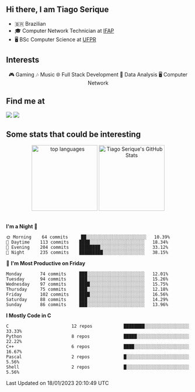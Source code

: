
<h2> Hi there, I am Tiago Serique</h2>

<div>
	<ul>
		<li>🇧🇷 Brazilian</li>
		<li>🎓 Computer Network Technician at <a href="https://www.ifap.edu.br/">IFAP</a></li>
		<li>🖥️ BSc Computer Science at <a href="https://www.ufpr.br/portalufpr/">UFPR</a></li>
	</ul>
</div>


<h2>Interests</h2>

<div align="center">
	🎮 Gaming 🎶 Music 🌐 Full Stack Development 🎲 Data Analysis 🖥️ Computer Network
</div>

<h2>Find me at</h2>

<div>
	<a href="https://www.linkedin.com/in/tiago-serique"><img src="https://img.shields.io/badge/LinkedIn-0077B5?style=for-the-badge&logo=linkedin&logoColor=white"></a>
	<a href="https://www.instagram.com/tecseit/"><img src="https://img.shields.io/badge/Instagram-E4405F?style=for-the-badge&logo=instagram&logoColor=white"></a>
</div>

<h2>Some stats that could be interesting</h2>

<div align="center">
	<img height="180em" src="https://github-readme-stats.vercel.app/api/top-langs/?layout=compact&theme=tokyonight&username=tiagoserique&langs_count=10&hide=makefile&exclude_repo=vim-mods" alt="top languages">
	<img height="180em" src="https://github-readme-stats.vercel.app/api?username=tiagoserique&count_private=true&show_icons=true&theme=tokyonight&include_all_commits=true" alt="Tiago Serique's GitHub Stats">
</div> 

<br>

<!--START_SECTION:waka-->
**I'm a Night 🦉** 

```text
🌞 Morning    64 commits     ██░░░░░░░░░░░░░░░░░░░░░░░   10.39% 
🌆 Daytime    113 commits    ████░░░░░░░░░░░░░░░░░░░░░   18.34% 
🌃 Evening    204 commits    ████████░░░░░░░░░░░░░░░░░   33.12% 
🌙 Night      235 commits    █████████░░░░░░░░░░░░░░░░   38.15%

```
📅 **I'm Most Productive on Friday** 

```text
Monday       74 commits     ███░░░░░░░░░░░░░░░░░░░░░░   12.01% 
Tuesday      94 commits     ███░░░░░░░░░░░░░░░░░░░░░░   15.26% 
Wednesday    97 commits     ████░░░░░░░░░░░░░░░░░░░░░   15.75% 
Thursday     75 commits     ███░░░░░░░░░░░░░░░░░░░░░░   12.18% 
Friday       102 commits    ████░░░░░░░░░░░░░░░░░░░░░   16.56% 
Saturday     88 commits     ███░░░░░░░░░░░░░░░░░░░░░░   14.29% 
Sunday       86 commits     ███░░░░░░░░░░░░░░░░░░░░░░   13.96%

```


**I Mostly Code in C** 

```text
C                        12 repos            ████████░░░░░░░░░░░░░░░░░   33.33% 
Python                   8 repos             █████░░░░░░░░░░░░░░░░░░░░   22.22% 
C++                      6 repos             ████░░░░░░░░░░░░░░░░░░░░░   16.67% 
Pascal                   2 repos             █░░░░░░░░░░░░░░░░░░░░░░░░   5.56% 
Shell                    2 repos             █░░░░░░░░░░░░░░░░░░░░░░░░   5.56%

```



 Last Updated on 18/01/2023 20:10:49 UTC
<!--END_SECTION:waka-->
